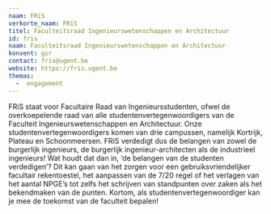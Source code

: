 ```yaml
---
naam: FRiS
verkorte_naam: FRiS
titel: Faculteitsraad Ingenieurswetenschappen en Architectuur
id: fris
naam: Faculteitsraad Ingenieurswetenschappen en Architectuur
konvent: gsr
contact: fris@ugent.be
website: https://fris.ugent.be
themas:
  -  engagement
---
```

FRiS staat voor Facultaire Raad van Ingenieursstudenten, ofwel de overkoepelende raad van alle studentenvertegenwoordigers van de Faculteit Ingenieurswetenschappen en Architectuur. Onze studentenvertegenwoordigers komen van drie campussen, namelijk Kortrijk, Plateau en Schoonmeersen. FRiS verdedigt dus de belangen van zowel de burgerlijk ingenieurs, de burgerlijk ingenieur-architecten als de industrieel ingenieurs!
Wat houdt dat dan in, ‘de belangen van de studenten verdedigen’? Dit kan gaan van het zorgen voor een gebruiksvriendelijker facultair rekentoestel, het aanpassen van de 7/20 regel of het verlagen van het aantal NPGE’s tot zelfs het schrijven van standpunten over zaken als het bekendmaken van de punten. Kortom, als studentenvertegenwoordiger kan je mee de toekomst van de faculteit bepalen!
